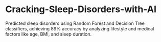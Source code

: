 # Cracking-Sleep-Disorders-with-AI
Predicted sleep disorders using Random Forest and Decision Tree classifiers, achieving 89% accuracy by analyzing lifestyle and medical factors like age, BMI, and sleep duration.
